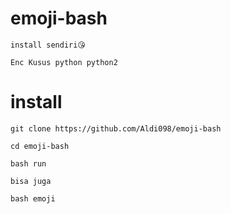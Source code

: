 # emoji-bash
``` install sendiri😘 ```

``` Enc Kusus python python2 ```
# install

```git clone https://github.com/Aldi098/emoji-bash```

```cd emoji-bash```

```bash run```

```bisa juga```

```bash emoji```
